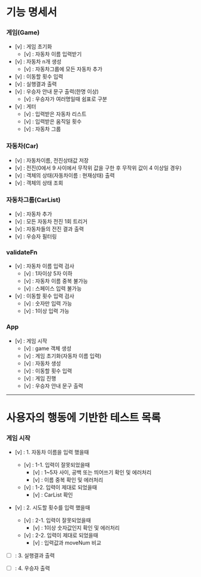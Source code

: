 # 기능 명세서

### 게임(Game)

- [v] : 게임 초기화
  - [v] : 자동차 이름 입력받기
- [v] : 자동차 n개 생성
  - [v] : 자동차그룹에 모든 자동차 추가
- [v] : 이동할 횟수 입력
- [v] : 실행결과 출력
- [v] : 우승자 안내 문구 출력(한명 이상)
  - [v] : 우승자가 여러명일때 쉼표로 구분
- [v] : 게터
  - [v] : 입력받은 자동차 리스트
  - [v] : 입력받은 움직일 횟수
  - [v] : 자동차 그룹

### 자동차(Car)

- [v] : 자동차이름, 전진상태값 저장
- [v] : 전진(0에서 9 사이에서 무작위 값을 구한 후 무작위 값이 4 이상일 경우)
- [v] : 객체의 상태(자동차이름 : 현재상태) 출력
- [v] : 객체의 상태 조회

### 자동차그룹(CarList)

- [v] : 자동차 추가
- [v] : 모든 자동차 전진 1회 트리거
- [v] : 자동차들의 전진 결과 출력
- [v] : 우승자 필터링

### validateFn

- [v] : 자동차 이름 입력 검사
  - [v] : 1자이상 5자 이하
  - [v] : 자동차 이름 중복 불가능
  - [v] : 스페이스 입력 불가능
- [v] : 이동할 횟수 입력 검사
  - [v] : 숫자만 입력 가능
  - [v] : 1이상 입력 가능

### App

- [v] : 게임 시작
  - [v] : game 객체 생성
  - [v] : 게임 초기화(자동차 이름 입력)
  - [v] : 자동차 생성
  - [v] : 이동할 횟수 입력
  - [v] : 게임 진행
  - [v] : 우승자 안내 문구 출력

---

# 사용자의 행동에 기반한 테스트 목록

### 게임 시작

- [v] : 1. 자동차 이름을 입력 했을때

  - [v] : 1-1. 입력이 잘못되었을때
    - [v] : 1~5자 사이, 공백 또는 띄어쓰기 확인 및 에러처리
    - [v] : 이름 중복 확인 및 에러처리
  - [v] : 1-2. 입력이 제대로 되었을때
    - [v] : CarList 확인

- [v] : 2. 시도할 횟수를 입력 했을때

  - [v] : 2-1. 입력이 잘못되었을때
    - [v] : 1이상 숫자값인지 확인 및 에러처리
  - [v] : 2-2. 입력이 제대로 되었을때
    - [v] : 입력값과 moveNum 비교

- [ ] : 3. 실행결과 출력

- [ ] : 4. 우승자 출력
